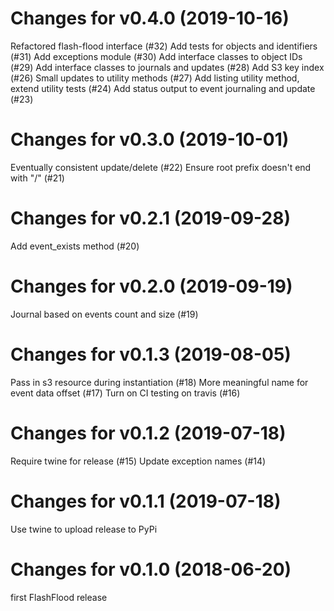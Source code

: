 # Changes for v0.4.0 (2019-10-16)
Refactored flash-flood interface (#32)
Add tests for objects and identifiers (#31)
Add exceptions module (#30)
Add interface classes to object IDs (#29)
Add interface classes to journals and updates (#28)
Add S3 key index (#26)
Small updates to utility methods (#27)
Add listing utility method, extend utility tests (#24)
Add status output to event journaling and update (#23)

# Changes for v0.3.0 (2019-10-01)
Eventually consistent update/delete (#22)
Ensure root prefix doesn't end with "/" (#21)

# Changes for v0.2.1 (2019-09-28)
Add event_exists method (#20)

# Changes for v0.2.0 (2019-09-19)
Journal based on events count and size (#19)

# Changes for v0.1.3 (2019-08-05)
Pass in s3 resource during instantiation (#18)
More meaningful name for event data offset (#17)
Turn on CI testing on travis (#16)

# Changes for v0.1.2 (2019-07-18)
Require twine for release (#15)
Update exception names (#14)

# Changes for v0.1.1 (2019-07-18)
Use twine to upload release to PyPi

# Changes for v0.1.0 (2018-06-20)
first FlashFlood release
